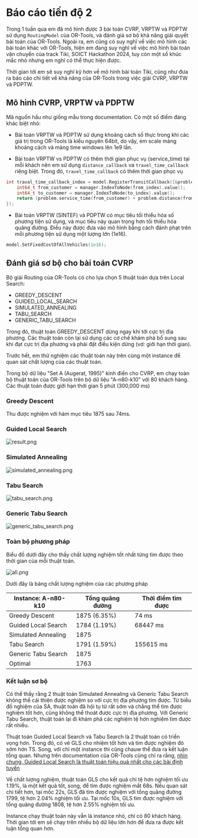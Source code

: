 # Báo cáo tiến độ 2

Trong 1 tuần qua em đã mô hình được 3 bài toán
CVRP, VRPTW và PDPTW sử dụng `RoutingModel`
của OR-Tools, và đánh giá sơ bộ khả năng giải
quyết bài toán của OR-Tools. Ngoài ra, em cũng
có suy nghĩ về việc mô hình các bài toán khác
với OR-Tools, hiện em đang suy nghĩ về việc
mô hình bài toán vận chuyển của track Tiki,
SOICT Hackathon 2024, tuy còn một số khúc mắc
nhỏ nhưng em nghĩ có thể thực hiện được.

Thời gian tới em sẽ suy nghĩ kỹ hơn về mô hình
bài toán Tiki, cũng như đưa ra báo cáo chi tiết
về khả năng của OR-Tools trong việc giải CVRP,
VRPTW và PDPTW.

## Mô hình CVRP, VRPTW và PDPTW

Mã nguồn hầu như giống mẫu
trong documentation. Có một số
điểm đáng khác biệt nhỏ:

- Bài toán VRPTW và PDPTW sử dụng khoảng cách
số thực trong khi các giá trị trong OR-Tools
là kiểu nguyên 64bit, do vậy, em scale mảng
khoảng cách và mảng time windows lên 1e9 lần.

- Bài toán VRPTW vs PDPTW có thêm thời gian
phục vụ (service_time) tại mỗi khách
nên em sử dụng `distance_callback`
va `travel_time_callback` riêng biệt. Trong đó,
`travel_time_callback` có thêm thời gian phục vụ

```c++
int traval_time_callback_index = model.RegisterTransitCallback([&problem, &manager, distance_scaling_factor](int64_t from_index, int64_t to_index) -> int64_t {
    int64_t from_customer = manager.IndexToNode(from_index).value();
    int64_t to_customer = manager.IndexToNode(to_index).value();
    return (problem.service_time(from_customer) + problem.distance(from_customer, to_customer))*distance_scaling_factor;
});
```

- Bài toán VRPTW (SINTEF) và PDPTW có mục tiêu
tối thiểu hóa số phương tiện sử dụng, và mục
tiêu này quan trọng hơn tối thiểu hóa quãng
đường. Điều này được đưa vào mô hình bằng
cách đánh phạt trên mỗi phương tiện sử dụng
một lượng lớn (1e16).

```c++
model.SetFixedCostOfAllVehicles(1e16);
```

## Đánh giá sơ bộ cho bài toán CVRP

Bộ giải Routing của OR-Tools có cho lựa chọn
5 thuật toán dựa trên Local Search:

- GREEDY_DESCENT
- GUIDED_LOCAL_SEARCH
- SIMULATED_ANNEALING
- TABU_SEARCH
- GENERIC_TABU_SEARCH

Trong đó, thuật toán GREEDY_DESCENT dừng ngay
khi tới cực trị địa phương. Các thuật toán còn
lại sử dụng các cơ chế khám phá bổ sung sau khi
đạt cực trị địa phương và phải đặt điều kiện
dừng (vd: giới hạn thời gian).

Trước hết, em thử nghiệm các thuật toán này
trên cùng một instance để quan sát chất lượng của
các thuật toán.

Trong bộ dữ liệu "Set A (Augerat, 1995)"
kinh điển cho CVRP, em chạy toàn bộ thuật toán
của OR-Tools trên bộ dữ liệu "A-n80-k10" với
80 khách hàng.
Các thuật toán được giới hạn thời gian 5 phút
(300,000 ms)

### Greedy Descent

Thu được nghiệm với hàm mục tiêu 1875 sau 74ms.

### Guided Local Search

![result.png](img/guided_local_search.png)

### Simulated Annealing

![simulated_annealing.png](img/simulated_annealing.png)

### Tabu Search

![tabu_search.png](img/tabu_search.png)

### Generic Tabu Search

![generic_tabu_search.png](img/generic_tabu_search.png)

### Toàn bộ phương pháp

Biểu đồ dưới đây cho thấy chất lượng nghiệm
tốt nhất từng tìm được theo thời gian của
mỗi thuật toán.

![all.png](img/all_metaheuristic.png)

Dưới đây là bảng chất lượng nghiệm của các
phương pháp

| Instance: A-n80-k10 | Tổng quãng đường | Thời điểm tìm được |
|---------------------|------------------|--------------------|
| Greedy Descent      | 1875 (6.35%)     | 74 ms              |
| Guided Local Search | 1784 (1.19%)     | 68447 ms           |
| Simulated Annealing | 1875             |                    |
| Tabu Search         | 1791 (1.59%)     | 155615 ms          |
| Generic Tabu Search | 1875             |                    |
| Optimal             | 1763             |                    |

### Kết luận sơ bộ

Có thể thấy rằng 2 thuật toán Simulated Annealing
và Generic Tabu Search không thể cải thiện được
nghiệm so với cực trị địa phương tìm được.
Từ biểu đồ nghiệm của SA, thuật toán đã hội tụ
từ rất sớm và chẳng thể tìm được nghiệm tốt hơn,
cũng không thể thoát được cực trị địa phương.
Với Generic Tabu Search, thuật toán lại đi khám
phá các nghiệm tệ hơn nghiệm tìm được rất nhiều.

Thuật toán Guided Local Search và Tabu Search
là 2 thuật toán có triển vọng hơn. Trong đó,
có vẻ GLS cho nhiệm tốt hơn và tìm được nghiệm
đó sớm hơn TS. Song, với chỉ một instance thì
cũng chauw thể đưa ra kết luận tổng quan.
Nhưng trên documentation của OR-Tools cũng chỉ
ra rằng, [nhìn chung, Guided Local Search là thuật toán
hiệu quả nhất cho các bài định tuyến](https://developers.google.com/optimization/routing/routing_options#local_search_options)

Về chất lượng nghiệm, thuật toán GLS cho kết
quả chỉ tệ hơn nghiệm tối ưu 1.19%, là một kết
quả tốt, song, để tìm được nghiệm mất 68s.
Nếu quan sát chi tiết hơn, tại mốc 22s, GLS đã tìm được nghiệm với tổng quãng đường
1799, tệ hơn 2.04% nghiệm tối ưu. Tại mốc
10s, GLS tìm được nghiệm với tổng quãng đường
1808, tệ hơn 2.55% nghiệm tối ưu.

Instance chạy thuật toán này vẫn là instance nhỏ,
chỉ có 80 khách hàng. Thời gian tới em sẽ
chạy trên nhiều bộ dữ liệu lớn hơn để đưa ra
được kết luận tổng quan hơn.
